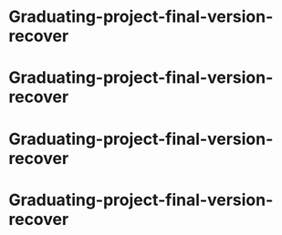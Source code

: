 # Graduating-project-final-version-recover
# Graduating-project-final-version-recover
# Graduating-project-final-version-recover
# Graduating-project-final-version-recover
